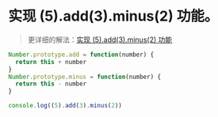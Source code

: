 # 实现 (5).add(3).minus(2) 功能。

> 更详细的解法：[实现 (5).add(3).minus(2) 功能](https://github.com/Advanced-Frontend/Daily-Interview-Question/issues/88)

```js
Number.prototype.add = function(number) {
  return this + number
}
Number.prototype.minus = function(number) {
  return this - number
}

console.log((5).add(3).minus(2))
```

